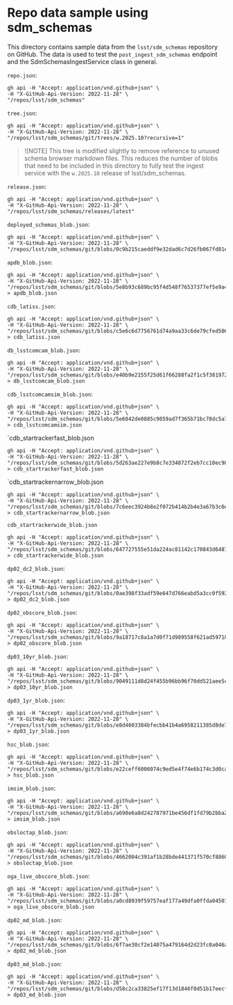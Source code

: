 # Repo data sample using sdm_schemas

This directory contains sample data from the `lsst/sdm_schemas` repository on GitHub.
The data is used to test the `post_ingest_sdm_schemas` endpoint and the SdmSchemasIngestService class in general.

`repo.json`:

```
gh api -H "Accept: application/vnd.github+json" \
-H "X-GitHub-Api-Version: 2022-11-28" \
"/repos/lsst/sdm_schemas"
```

`tree.json`:

```
gh api -H "Accept: application/vnd.github+json" \
-H "X-GitHub-Api-Version: 2022-11-28" \
"/repos/lsst/sdm_schemas/git/trees/w.2025.10?recursive=1"
```

> ![NOTE]
> This tree is modified slightly to remove reference to unused schema browser markdown files.
> This reduces the number of blobs that need to be included in this directory to fully test the ingest service with the `w.2025.10` release of lsst/sdm_schemas.

`release.json`:

```
gh api -H "Accept: application/vnd.github+json" \
-H "X-GitHub-Api-Version: 2022-11-28" \
"/repos/lsst/sdm_schemas/releases/latest"
```

`deployed_schemas_blob.json`:

```
gh api -H "Accept: application/vnd.github+json" \
-H "X-GitHub-Api-Version: 2022-11-28" \
"/repos/lsst/sdm_schemas/git/blobs/0c9b215caeddf9e32dad6c7d26fb067fd81e4a98"
```

`apdb_blob.json`:

```
gh api -H "Accept: application/vnd.github+json" \
-H "X-GitHub-Api-Version: 2022-11-28" \
"/repos/lsst/sdm_schemas/git/blobs/5e8b93c689bc95f4d548f76537377ef5e9a4d350" > apdb_blob.json
```

`cdb_latiss.json`:

```
gh api -H "Accept: application/vnd.github+json" \
-H "X-GitHub-Api-Version: 2022-11-28" \
"/repos/lsst/sdm_schemas/git/blobs/c5e6c6d7756761d74a9aa33c6de79cfed506eb2c" > cdb_latiss.json
```

`db_lsstcomcam_blob.json`:

```
gh api -H "Accept: application/vnd.github+json" \
-H "X-GitHub-Api-Version: 2022-11-28" \
"/repos/lsst/sdm_schemas/git/blobs/e40b9e2155f25d61f66288fa2f1c5f3819729d0b" > db_lsstcomcam_blob.json
```

`cdb_lsstcomcamsim_blob.json`:

```
gh api -H "Accept: application/vnd.github+json" \
-H "X-GitHub-Api-Version: 2022-11-28" \
"/repos/lsst/sdm_schemas/git/blobs/5e6042de0885c9059ad7f365b71bc78dc5a79611" > cdb_lsstcomcamsim.json
```

`cdb_startrackerfast_blob.json

```
gh api -H "Accept: application/vnd.github+json" \
-H "X-GitHub-Api-Version: 2022-11-28" \
"/repos/lsst/sdm_schemas/git/blobs/5d263ae227e9b8c7e334872f2eb7cc10ec9803de" > cdb_startrackerfast_blob.json
```

`cdb_startrackernarrow_blob.json

```
gh api -H "Accept: application/vnd.github+json" \
-H "X-GitHub-Api-Version: 2022-11-28" \
"/repos/lsst/sdm_schemas/git/blobs/7c6eec3924b8e2f072b414b2b4e3a67b3c6e8ead" > cdb_startrackernarrow_blob.json
```

`cdb_startrackerwide_blob.json`

```
gh api -H "Accept: application/vnd.github+json" \
-H "X-GitHub-Api-Version: 2022-11-28" \
"/repos/lsst/sdm_schemas/git/blobs/647727555e51da224ac81142c170843d6487b0a2" > cdb_startrackerwide_blob.json
```

`dp02_dc2_blob.json`:

```
gh api -H "Accept: application/vnd.github+json" \
-H "X-GitHub-Api-Version: 2022-11-28" \
"/repos/lsst/sdm_schemas/git/blobs/0ae398f33adf59e647d766eabd5a3cc0f592026e" > dp02_dc2_blob.json
```

`dp02_obscore_blob.json`:

```
gh api -H "Accept: application/vnd.github+json" \
-H "X-GitHub-Api-Version: 2022-11-28" \
"/repos/lsst/sdm_schemas/git/blobs/9a18717c8a1a7d0f71d989558f621ad59718487d" > dp02_obscore_blob.json
```

`dp03_10yr_blob.json`:

```
gh api -H "Accept: application/vnd.github+json" \
-H "X-GitHub-Api-Version: 2022-11-28" \
"/repos/lsst/sdm_schemas/git/blobs/9049111d8d24f455b96bb96f70dd521aee5c0e7c" > dp03_10yr_blob.json
```

`dp03_1yr_blob.json`:

```
gh api -H "Accept: application/vnd.github+json" \
-H "X-GitHub-Api-Version: 2022-11-28" \
"/repos/lsst/sdm_schemas/git/blobs/e8d4603384bfecbb41b4a6958211385d8de7412b" > dp03_1yr_blob.json
```

`hsc_blob.json`:

```
gh api -H "Accept: application/vnd.github+json" \
-H "X-GitHub-Api-Version: 2022-11-28" \
"/repos/lsst/sdm_schemas/git/blobs/e22ceff6006074c9ed5e4f74e6b174c3d0ca5c69" > hsc_blob.json
```

`imsim_blob.json`:

```
gh api -H "Accept: application/vnd.github+json" \
-H "X-GitHub-Api-Version: 2022-11-28" \
"/repos/lsst/sdm_schemas/git/blobs/a698e6a8d242787971be456df1fd79b2bba21aca" > imsim_blob.json
```

`obsloctap_blob.json`:

```
gh api -H "Accept: application/vnd.github+json" \
-H "X-GitHub-Api-Version: 2022-11-28" \
"/repos/lsst/sdm_schemas/git/blobs/4662004c391af1b28bde441371f570cf88608a49" > obsloctap_blob.json
```

`oga_live_obscore_blob.json`:

```
gh api -H "Accept: application/vnd.github+json" \
-H "X-GitHub-Api-Version: 2022-11-28" \
"/repos/lsst/sdm_schemas/git/blobs/a0cd8939f59757eaf177a49dfa0ffda0450154e7" > oga_live_obscore_blob.json
```

`dp02_md_blob.json`:

```
gh api -H "Accept: application/vnd.github+json" \
-H "X-GitHub-Api-Version: 2022-11-28" \
"/repos/lsst/sdm_schemas/git/blobs/6f7ae30cf2e14075a479164d2d23fc0a046a78bd" > dp02_md_blob.json
```

`dp03_md_blob.json`:

```
gh api -H "Accept: application/vnd.github+json" \
-H "X-GitHub-Api-Version: 2022-11-28" \
"/repos/lsst/sdm_schemas/git/blobs/d58c2ca33825ef17f13d1846f0d51b17eecfec7d" > dp03_md_blob.json
```
